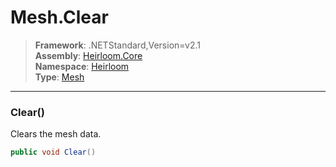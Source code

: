 # Mesh.Clear

> **Framework**: .NETStandard,Version=v2.1  
> **Assembly**: [Heirloom.Core][0]  
> **Namespace**: [Heirloom][0]  
> **Type**: [Mesh][1]  

--------------------------------------------------------------------------------

### Clear()

Clears the mesh data.

```cs
public void Clear()
```

[0]: ../Heirloom.Core.md
[1]: Heirloom.Mesh.md
